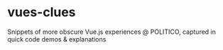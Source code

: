 # vues-clues
Snippets of more obscure Vue.js experiences @ POLITICO, captured in quick code demos &amp; explanations
